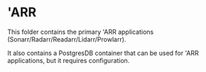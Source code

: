 # 'ARR

This folder contains the primary 'ARR applications (Sonarr/Radarr/Readarr/Lidarr/Prowlarr).

It also contains a PostgresDB container that can be used for 'ARR applications, but it requires configuration.
